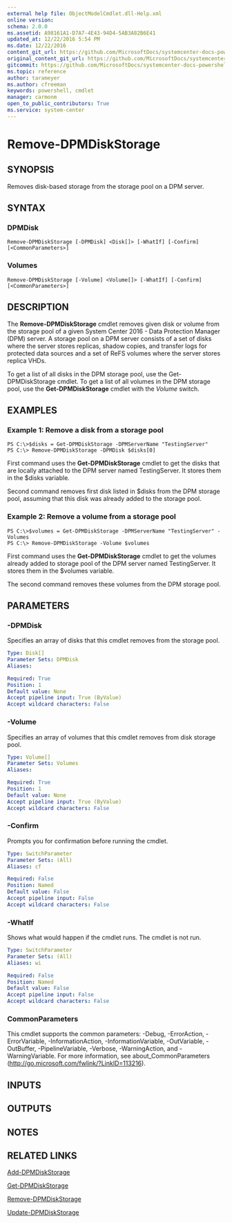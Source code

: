 ```yaml
---
external help file: ObjectModelCmdlet.dll-Help.xml
online version: 
schema: 2.0.0
ms.assetid: A98161A1-D7A7-4E43-94D4-5AB3A82B6E41
updated_at: 12/22/2016 5:54 PM
ms.date: 12/22/2016
content_git_url: https://github.com/MicrosoftDocs/systemcenter-docs-powershell/blob/live/systemcenter-cmdlets/SystemCenter2016/DataProtectionManager/vlatest/Remove-DPMDiskStorage.md
original_content_git_url: https://github.com/MicrosoftDocs/systemcenter-docs-powershell/blob/live/systemcenter-cmdlets/SystemCenter2016/DataProtectionManager/vlatest/Remove-DPMDiskStorage.md
gitcommit: https://github.com/MicrosoftDocs/systemcenter-docs-powershell/blob/17c3a51bd892aad46c731d9f381f0704b4815004/systemcenter-cmdlets/SystemCenter2016/DataProtectionManager/vlatest/Remove-DPMDiskStorage.md
ms.topic: reference
author: tarameyer
ms.author: cfreeman
keywords: powershell, cmdlet
manager: carmonm
open_to_public_contributors: True
ms.service: system-center
---
```


# Remove-DPMDiskStorage

## SYNOPSIS
Removes disk-based storage from the storage pool on a DPM server.

## SYNTAX

### DPMDisk
```
Remove-DPMDiskStorage [-DPMDisk] <Disk[]> [-WhatIf] [-Confirm] [<CommonParameters>]
```

### Volumes
```
Remove-DPMDiskStorage [-Volume] <Volume[]> [-WhatIf] [-Confirm] [<CommonParameters>]
```

## DESCRIPTION
The **Remove-DPMDiskStorage** cmdlet removes given disk or volume from the storage pool of a given System Center 2016 - Data Protection Manager (DPM) server.
A storage pool on a DPM server consists of a set of disks where the server stores replicas, shadow copies, and transfer logs for protected data sources and a set of ReFS volumes where the server stores replica VHDs.

To get a list of all disks in the DPM storage pool, use the Get-DPMDiskStorage cmdlet.
To get a list of all volumes in the DPM storage pool, use the **Get-DPMDiskStorage** cmdlet with the *Volume* switch.

## EXAMPLES

### Example 1: Remove a disk from a storage pool
```
PS C:\>$disks = Get-DPMDiskStorage -DPMServerName "TestingServer"
PS C:\> Remove-DPMDiskStorage -DPMDisk $disks[0]
```

First command uses the **Get-DPMDiskStorage** cmdlet to get the disks that are locally attached to the DPM server named TestingServer.
It stores them in the $disks variable.

Second command removes first disk listed in $disks from the DPM storage pool, assuming that this disk was already added to the storage pool.

### Example 2: Remove a volume from a storage pool
```
PS C:\>$volumes = Get-DPMDiskStorage -DPMServerName "TestingServer" -Volumes 
PS C:\> Remove-DPMDiskStorage -Volume $volumes
```

First command uses the **Get-DPMDiskStorage** cmdlet to get the volumes already added to storage pool of the DPM server named TestingServer.
It stores them in the $volumes variable.

The second command removes these volumes from the DPM storage pool.

## PARAMETERS

### -DPMDisk
Specifies an array of disks that this cmdlet removes from the storage pool.

```yaml
Type: Disk[]
Parameter Sets: DPMDisk
Aliases: 

Required: True
Position: 1
Default value: None
Accept pipeline input: True (ByValue)
Accept wildcard characters: False
```

### -Volume
Specifies an array of volumes that this cmdlet removes from disk storage pool.

```yaml
Type: Volume[]
Parameter Sets: Volumes
Aliases: 

Required: True
Position: 1
Default value: None
Accept pipeline input: True (ByValue)
Accept wildcard characters: False
```

### -Confirm
Prompts you for confirmation before running the cmdlet.

```yaml
Type: SwitchParameter
Parameter Sets: (All)
Aliases: cf

Required: False
Position: Named
Default value: False
Accept pipeline input: False
Accept wildcard characters: False
```

### -WhatIf
Shows what would happen if the cmdlet runs.
The cmdlet is not run.

```yaml
Type: SwitchParameter
Parameter Sets: (All)
Aliases: wi

Required: False
Position: Named
Default value: False
Accept pipeline input: False
Accept wildcard characters: False
```

### CommonParameters
This cmdlet supports the common parameters: -Debug, -ErrorAction, -ErrorVariable, -InformationAction, -InformationVariable, -OutVariable, -OutBuffer, -PipelineVariable, -Verbose, -WarningAction, and -WarningVariable. For more information, see about_CommonParameters (http://go.microsoft.com/fwlink/?LinkID=113216).

## INPUTS

## OUTPUTS

## NOTES

## RELATED LINKS

[Add-DPMDiskStorage](xref:SystemCenter2016/DataProtectionManager/vlatest/Add-DPMDiskStorage.md)

[Get-DPMDiskStorage](xref:SystemCenter2016/DataProtectionManager/vlatest/Get-DPMDiskStorage.md)

[Remove-DPMDiskStorage](xref:SystemCenter2016/DataProtectionManager/vlatest/Remove-DPMDiskStorage.md)

[Update-DPMDiskStorage](xref:SystemCenter2016/DataProtectionManager/vlatest/Update-DPMDiskStorage.md)

